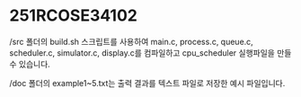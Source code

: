 # 251RCOSE34102
/src 폴더의 build.sh 스크립트를 사용하여 main.c, process.c, queue.c, scheduler.c, simulator.c, display.c를 컴파일하고 cpu_scheduler 실행파일을 만들 수 있습니다.

/doc 폴더의 example1~5.txt는 출력 결과를 텍스트 파일로 저장한 예시 파일입니다.
